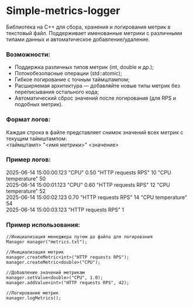 # Simple-metrics-logger
Библиотека на C++ для сбора, хранения и логирования метрик в текстовый файл. Поддерживает именованные метрики с различными типами данных и автоматическое добавление/удаление.<br>

### Возможности:
- Поддержка различных типов метрик (int, double и др.);
- Потокобезопасные операции (std::atomic);
- Гибкое логирование с точным таймштампом;
- Расширяемая архитектура — добавляйте новые типы метрик без переписывания остального кода;
- Автоматический сброс значений после логирования (для RPS и подобных метрик).

### Формат логов:
Каждая строка в файле представляет снимок значений всех метрик с текущим таймштампом:<br>
<таймштамп> "<имя метрики>" <значение> 

### Пример логов:
2025-06-14 15:00:00.123 "CPU" 0.50 "HTTP requests RPS" 10 "CPU temperature" 50<br>
2025-06-14 15:00:01.123 "CPU" 0.60 "HTTP requests RPS" 12 "CPU temperature" 52<br>
2025-06-14 15:00:02.123 0.70 "HTTP requests RPS" 14 "CPU temperature" 54<br>
2025-06-14 15:00:03.123 "HTTP requests RPS" 1

### Пример использования:
```
//Инициализация менеджера путем до файла для логирования
Manager manager("metrics.txt");

//Инициализация метрик
manager.createMetric<int>("HTTP requests RPS");
manager.createMetric<double>("CPU");

//Добавление значений метрикам
manager.setValue<double>("CPU", 1.0);
manager.addValue<int>("HTTP requests RPS", 42);

//Логирование метрик
manager.logMetrics();
```
